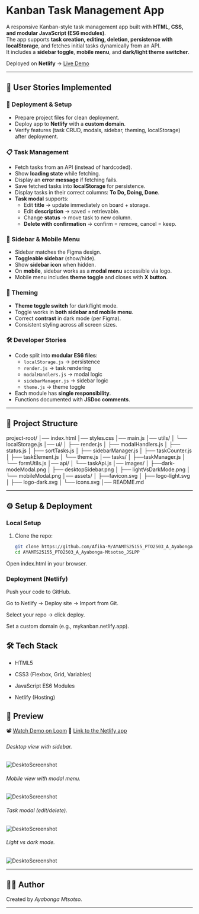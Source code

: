 # Kanban Task Management App

A responsive Kanban-style task management app built with **HTML, CSS, and modular JavaScript (ES6 modules)**.  
The app supports **task creation, editing, deletion, persistence with localStorage**, and fetches initial tasks dynamically from an API.  
It includes a **sidebar toggle**, **mobile menu**, and **dark/light theme switcher**.  

Deployed on **Netlify** → [Live Demo](https://akanbanboard.netlify.app/)  

---

## 🚀 User Stories Implemented

### 📂 Deployment & Setup
- Prepare project files for clean deployment.  
- Deploy app to **Netlify** with a **custom domain**.  
- Verify features (task CRUD, modals, sidebar, theming, localStorage) after deployment.  

### 📋 Task Management
- Fetch tasks from an API (instead of hardcoded).  
- Show **loading state** while fetching.  
- Display an **error message** if fetching fails.  
- Save fetched tasks into **localStorage** for persistence.  
- Display tasks in their correct columns: **To Do, Doing, Done**.  
- **Task modal** supports:
  - Edit **title** → update immediately on board + storage.  
  - Edit **description** → saved + retrievable.  
  - Change **status** → move task to new column.  
  - **Delete with confirmation** → confirm = remove, cancel = keep.  

### 🧭 Sidebar & Mobile Menu
- Sidebar matches the Figma design.  
- **Toggleable sidebar** (show/hide).  
- Show **sidebar icon** when hidden.  
- On **mobile**, sidebar works as a **modal menu** accessible via logo.  
- Mobile menu includes **theme toggle** and closes with **X button**.  

### 🎨 Theming
- **Theme toggle switch** for dark/light mode.  
- Toggle works in **both sidebar and mobile menu**.  
- Correct **contrast** in dark mode (per Figma).  
- Consistent styling across all screen sizes.  

### 🛠 Developer Stories
- Code split into **modular ES6 files**:  
  - `localStorage.js` → persistence  
  - `render.js` → task rendering  
  - `modalHandlers.js` → modal logic  
  - `sidebarManager.js` → sidebar logic  
  - `theme.js` → theme toggle  
- Each module has **single responsibility**.  
- Functions documented with **JSDoc comments**.  

---

## 📂 Project Structure

project-root/
│── index.html
│── styles.css
│── main.js
│── utils/
│ └── localStorage.js
│── ui/
│ ├── render.js
│ ├── modalHandlers.js
│ ├── status.js
│ ├── sortTasks.js
│ ├── sidebarManager.js
│ ├── taskCounter.js
│ ├── taskElement.js
│ └── theme.js
│── tasks/
│ ├──taskManager.js
│ └── formUtils.js
│── api/
│ └── taskApi.js
│── images/
│ ├──dark-modeModal.png
│ ├── desktopSidebar.png
│ ├── lightVsDarkMode.png
│ └── mobileModal.png
│── assets/
│ ├──favicon.svg
│ ├── logo-light.svg
│ ├── logo-dark.svg
│ └── icons.svg
│── README.md

---

## ⚙️ Setup & Deployment

### Local Setup
1. Clone the repo:  
   ```bash
   git clone https://github.com/Afika-M/AYAMTS25155_PTO2503_A_Ayabonga-Mtsotso_JSLPP.git
   cd AYAMTS25155_PTO2503_A_Ayabonga-Mtsotso_JSLPP
Open index.html in your browser.

### Deployment (Netlify)
Push your code to GitHub.

Go to Netlify → Deploy site → Import from Git.

Select your repo → click deploy.

Set a custom domain (e.g., mykanban.netlify.app).


## 🛠️ Tech Stack

- HTML5

- CSS3 (Flexbox, Grid, Variables)

- JavaScript ES6 Modules

- Netlify (Hosting)

## 📸 Preview

📽️ [Watch Demo on Loom](https://www.loom.com/share/b1ef768ea91842cca5a227b75ecfa06f?sid=ac90b630-1ae7-451d-b084-3dfed0085201)
 🔗 [Link to the Netlify app](https://akanbanboard.netlify.app/)  

###### Desktop view with sidebar.
![DesktoScreenshot](/images/desktopSidebar.png)

###### Mobile view with modal menu.
![DesktoScreenshot](/images/mobileModal.png)

###### Task modal (edit/delete).
![DesktoScreenshot](/images/dark-modeModal.png)


###### Light vs dark mode.
![DesktoScreenshot](/images/desktopSidebar.png)

---

## 🧑‍💻 Author

Created by _Ayabonga Mtsotso._

---
